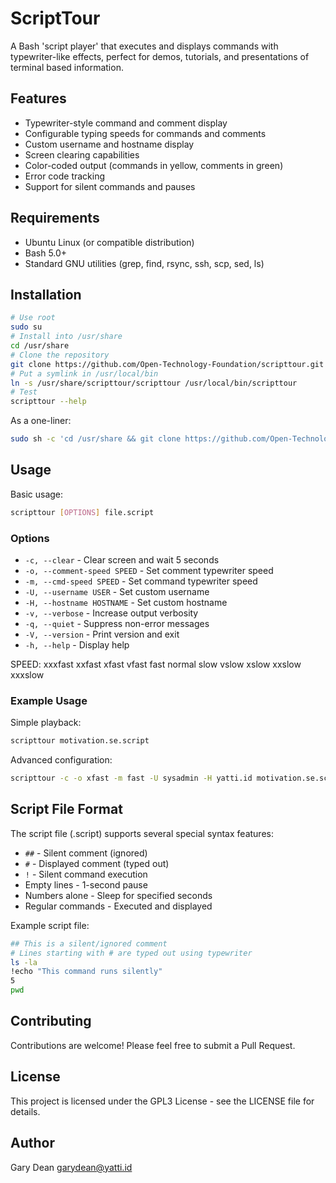 # ScriptTour

A Bash 'script player' that executes and displays commands with typewriter-like effects, perfect for demos, tutorials, and presentations of terminal based information.

## Features

- Typewriter-style command and comment display
- Configurable typing speeds for commands and comments
- Custom username and hostname display
- Screen clearing capabilities
- Color-coded output (commands in yellow, comments in green)
- Error code tracking
- Support for silent commands and pauses

## Requirements

- Ubuntu Linux (or compatible distribution)
- Bash 5.0+
- Standard GNU utilities (grep, find, rsync, ssh, scp, sed, ls)

## Installation


```bash
# Use root
sudo su
# Install into /usr/share
cd /usr/share
# Clone the repository
git clone https://github.com/Open-Technology-Foundation/scripttour.git
# Put a symlink in /usr/local/bin
ln -s /usr/share/scripttour/scripttour /usr/local/bin/scripttour
# Test
scripttour --help
```

As a one-liner:

```bash
sudo sh -c 'cd /usr/share && git clone https://github.com/Open-Technology-Foundation/scripttour.git && ln -s /usr/share/scripttour/scripttour /usr/local/bin/scripttour && scripttour --help'
```


## Usage

Basic usage:

```bash
scripttour [OPTIONS] file.script
```

### Options

- `-c, --clear` - Clear screen and wait 5 seconds
- `-o, --comment-speed SPEED` - Set comment typewriter speed
- `-m, --cmd-speed SPEED` - Set command typewriter speed
- `-U, --username USER` - Set custom username
- `-H, --hostname HOSTNAME` - Set custom hostname
- `-v, --verbose` - Increase output verbosity
- `-q, --quiet` - Suppress non-error messages
- `-V, --version` - Print version and exit
- `-h, --help` - Display help

SPEED: xxxfast xxfast xfast vfast fast normal slow vslow xslow xxslow xxxslow

### Example Usage

Simple playback:

```bash
scripttour motivation.se.script
```

Advanced configuration:

```bash
scripttour -c -o xfast -m fast -U sysadmin -H yatti.id motivation.se.script
```

## Script File Format

The script file (.script) supports several special syntax features:

- `##` - Silent comment (ignored)
- `#` - Displayed comment (typed out)
- `!` - Silent command execution
- Empty lines - 1-second pause
- Numbers alone - Sleep for specified seconds
- Regular commands - Executed and displayed

Example script file:

```bash
## This is a silent/ignored comment
# Lines starting with # are typed out using typewriter
ls -la
!echo "This command runs silently"
5
pwd

```

## Contributing

Contributions are welcome! Please feel free to submit a Pull Request.

## License

This project is licensed under the GPL3 License - see the LICENSE file for details.

## Author

Gary Dean garydean@yatti.id


